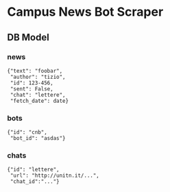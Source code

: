 # Campus News Bot Scraper

## DB Model
### news
```
{"text": "foobar",
 "author": "tizio",
 "id": 123-456,
 "sent": False,
 "chat": "lettere",
 "fetch_date": date}
 ```

### bots
```
{"id": "cnb",
 "bot_id": "asdas"}
 ```

### chats
```
{"id": "lettere",
 "url": "http://unitn.it/...",
 "chat_id":"..."}
 ```
